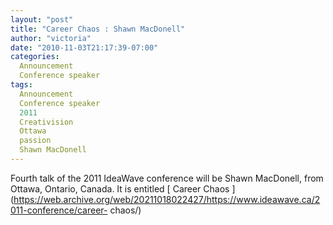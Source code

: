 ```yaml
---
layout: "post"
title: "Career Chaos : Shawn MacDonell"
author: "victoria"
date: "2010-11-03T21:17:39-07:00"
categories:
  Announcement
  Conference speaker
tags: 
  Announcement
  Conference speaker
  2011
  Creativision
  Ottawa
  passion
  Shawn MacDonell
---
```


Fourth talk of the 2011 IdeaWave conference will be Shawn MacDonell, from
Ottawa, Ontario, Canada. It is entitled [ Career Chaos
](https://web.archive.org/web/20211018022427/https://www.ideawave.ca/2011-conference/career-
chaos/)


[//]: # (Retrieved from https://web.archive.org/web/20210928100827/https://www.ideawave.ca/career-chaos-shawn-macdonell/)